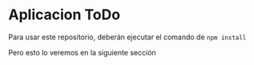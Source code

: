 # Aplicacion ToDo

Para usar este repositorio, deberán ejecutar el comando de ```npm install```

Pero esto lo veremos en la siguiente sección
